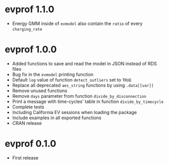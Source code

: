 # evprof 1.1.0

* Energy GMM inside of `evmodel` also contain the `ratio` of every `charging_rate`


# evprof 1.0.0

* Added functions to save and read the model in JSON instead of RDS files
* Bug fix in the `evmodel` printing function
* Default `log` value of function `detect_outliers` set to `TRUE`
* Replace all deprecated `aes_string` functions by using `.data[[var]]`
* Remove unused functions
* Remove `days` parameter from function `divide_by_disconnection`
* Print a message with time-cycles' table in function `divide_by_timecycle`
* Complete tests
* Including California EV sessions when loading the package
* Include examples in all exported functions
* CRAN release


# evprof 0.1.0

* First release
